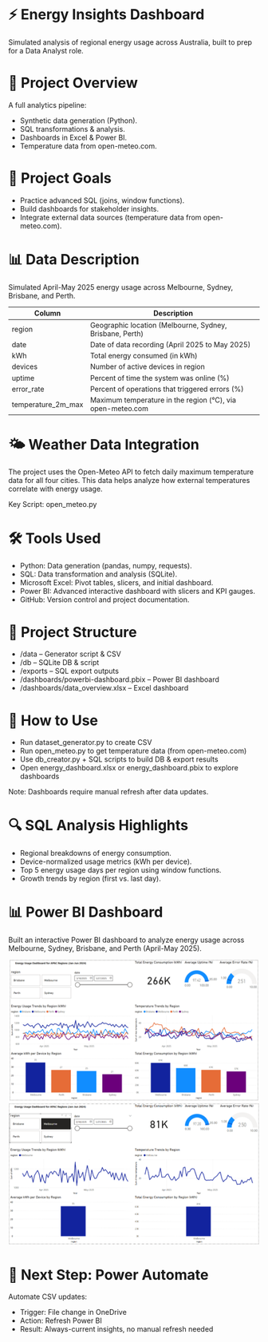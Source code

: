 # ⚡ Energy Insights Dashboard

Simulated analysis of regional energy usage across Australia, built to prep for a Data Analyst role.

# 🎯 Project Overview
A full analytics pipeline:

- Synthetic data generation (Python).
- SQL transformations & analysis.
- Dashboards in Excel & Power BI.
- Temperature data from open-meteo.com.

# 🧠 Project Goals

- Practice advanced SQL (joins, window functions).
- Build dashboards for stakeholder insights.
- Integrate external data sources (temperature data from open-meteo.com).

# 📊 Data Description
Simulated April-May 2025 energy usage across Melbourne, Sydney, Brisbane, and Perth.

|Column|Description|
|---|---|
|region|Geographic location (Melbourne, Sydney, Brisbane, Perth)|
|date|Date of data recording (April 2025 to May 2025)|
|kWh|Total energy consumed (in kWh)|
|devices|Number of active devices in region|
|uptime|Percent of time the system was online (%)|
|error_rate|Percent of operations that triggered errors (%)|
|temperature_2m_max|Maximum temperature in the region (°C), via open-meteo.com|

# 🌤️ Weather Data Integration
The project uses the Open-Meteo API to fetch daily maximum temperature data for all four cities. This data helps analyze how external temperatures correlate with energy usage.

Key Script: open_meteo.py

# 🛠️ Tools Used
- Python: Data generation (pandas, numpy, requests).
- SQL: Data transformation and analysis (SQLite).
- Microsoft Excel: Pivot tables, slicers, and initial dashboard.
- Power BI: Advanced interactive dashboard with slicers and KPI gauges.
- GitHub: Version control and project documentation.

# 📂 Project Structure
- /data – Generator script & CSV
- /db – SQLite DB & script
- /exports – SQL export outputs
- /dashboards/powerbi-dashboard.pbix – Power BI dashboard
- /dashboards/data_overview.xlsx – Excel dashboard

# 🚀 How to Use
- Run dataset_generator.py to create CSV
- Run open_meteo.py to get temperature data (from open-meteo.com)
- Use db_creator.py + SQL scripts to build DB & export results
- Open energy_dashboard.xlsx or energy_dashboard.pbix to explore dashboards

Note: Dashboards require manual refresh after data updates.

# 🔍 SQL Analysis Highlights
- Regional breakdowns of energy consumption.
- Device-normalized usage metrics (kWh per device).
- Top 5 energy usage days per region using window functions.
- Growth trends by region (first vs. last day).

# 📊 Power BI Dashboard
Built an interactive Power BI dashboard to analyze energy usage across Melbourne, Sydney, Brisbane, and Perth (April-May 2025).

![Default View](https://github.com/njanssen66/energy-insights-dashboard/blob/main/Default%20View.png?raw=true)
![Filtered View](https://github.com/njanssen66/energy-insights-dashboard/blob/main/Filtered%20View.png?raw=true)

# 🔄 Next Step: Power Automate
Automate CSV updates:

- Trigger: File change in OneDrive
- Action: Refresh Power BI
- Result: Always-current insights, no manual refresh needed